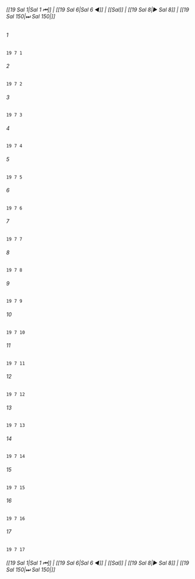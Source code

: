 
###### [[19 Sal 1|Sal 1 ⏮]] | [[19 Sal 6|Sal 6 ◀]] | [[Sal]] | [[19 Sal 8|▶ Sal 8]] | [[19 Sal 150|⏭ Sal 150|]]

###### 1
``` verse
19 7 1 
```
###### 2
``` verse
19 7 2 
```
###### 3
``` verse
19 7 3 
```
###### 4
``` verse
19 7 4 
```
###### 5
``` verse
19 7 5 
```
###### 6
``` verse
19 7 6 
```
###### 7
``` verse
19 7 7 
```
###### 8
``` verse
19 7 8 
```
###### 9
``` verse
19 7 9 
```
###### 10
``` verse
19 7 10 
```
###### 11
``` verse
19 7 11 
```
###### 12
``` verse
19 7 12 
```
###### 13
``` verse
19 7 13 
```
###### 14
``` verse
19 7 14 
```
###### 15
``` verse
19 7 15 
```
###### 16
``` verse
19 7 16 
```
###### 17
``` verse
19 7 17 
```

###### [[19 Sal 1|Sal 1 ⏮]] | [[19 Sal 6|Sal 6 ◀]] | [[Sal]] | [[19 Sal 8|▶ Sal 8]] | [[19 Sal 150|⏭ Sal 150|]]


